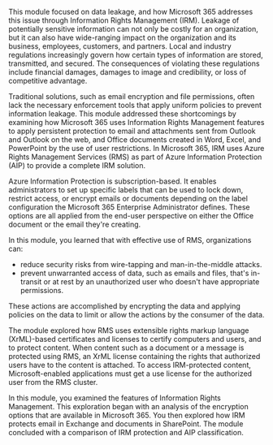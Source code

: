 This module focused on data leakage, and how Microsoft 365 addresses this issue through Information Rights Management (IRM). Leakage of potentially sensitive information can not only be costly for an organization, but it can also have wide-ranging impact on the organization and its business, employees, customers, and partners. Local and industry regulations increasingly govern how certain types of information are stored, transmitted, and secured. The consequences of violating these regulations include financial damages, damages to image and credibility, or loss of competitive advantage.

Traditional solutions, such as email encryption and file permissions, often lack the necessary enforcement tools that apply uniform policies to prevent information leakage. This module addressed these shortcomings by examining how Microsoft 365 uses Information Rights Management features to apply persistent protection to email and attachments sent from Outlook and Outlook on the web, and Office documents created in Word, Excel, and PowerPoint by the use of user restrictions. In Microsoft 365, IRM uses Azure Rights Management Services (RMS) as part of Azure Information Protection (AIP) to provide a complete IRM solution.

Azure Information Protection is subscription-based. It enables administrators to set up specific labels that can be used to lock down, restrict access, or encrypt emails or documents depending on the label configuration the Microsoft 365 Enterprise Administrator defines. These options are all applied from the end-user perspective on either the Office document or the email they're creating.

In this module, you learned that with effective use of RMS, organizations can:

 -  reduce security risks from wire-tapping and man-in-the-middle attacks.
 -  prevent unwarranted access of data, such as emails and files, that's in-transit or at rest by an unauthorized user who doesn't have appropriate permissions.

These actions are accomplished by encrypting the data and applying policies on the data to limit or allow the actions by the consumer of the data.

The module explored how RMS uses extensible rights markup language (XrML)-based certificates and licenses to certify computers and users, and to protect content. When content such as a document or a message is protected using RMS, an XrML license containing the rights that authorized users have to the content is attached. To access IRM-protected content, Microsoft-enabled applications must get a use license for the authorized user from the RMS cluster.

In this module, you examined the features of Information Rights Management. This exploration began with an analysis of the encryption options that are available in Microsoft 365. You then explored how IRM protects email in Exchange and documents in SharePoint. The module concluded with a comparison of IRM protection and AIP classification.

